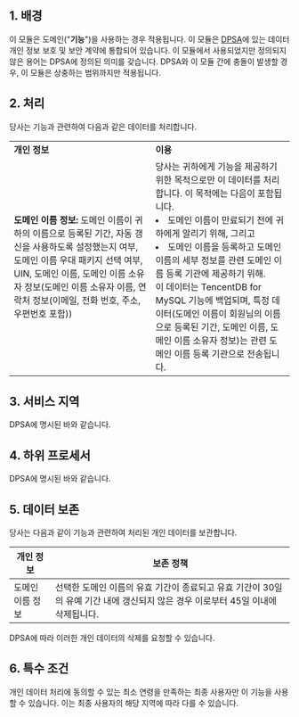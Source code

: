 ## 1\. 배경

이 모듈은 도메인("**기능**")을 사용하는 경우 적용됩니다. 이 모듈은   [DPSA](https://intl.cloud.tencent.com/document/product/301/17347)에 있는 데이터 개인 정보 보호 및 보안 계약에 통합되어 있습니다. 이 모듈에서 사용되었지만 정의되지 않은 용어는 DPSA에 정의된 의미를 갖습니다. DPSA와 이 모듈 간에 충돌이 발생할 경우, 이 모듈은 상충하는 범위까지만 적용됩니다.

## 2\. 처리

당사는 기능과 관련하여 다음과 같은 데이터를 처리합니다.

<table>
  <tr>
  <td><b>개인 정보</b></td>
  <td><b>이용</b></td>
  </tr>
  <tr>
  <td><b>도메인 이름 정보:</b> 도메인 이름이 귀하의 이름으로 등록된 기간, 자동 갱신을 사용하도록 설정했는지 여부, 도메인 이름 우대 패키지 선택 여부, UIN, 도메인 이름, 도메인 이름 소유자 정보(도메인 이름 소유자 이름, 연락처 정보(이메일, 전화 번호, 주소, 우편번호 포함))</td>
  <td>당사는 귀하에게 기능을 제공하기 위한 목적으로만 이 데이터를 처리합니다. 이 목적에는 다음이 포함됩니다.<li>도메인 이름이 만료되기 전에 귀하에게 알리기 위해, 그리고</li><li>도메인 이름을 등록하고 도메인 이름의 세부 정보를 관련 도메인 이름 등록 기관에 제공하기 위해. </li>이 데이터는 TencentDB for MySQL 기능에 백업되며, 특정 데이터(도메인 이름이 회원님의 이름으로 등록된 기간, 도메인 이름, 도메인 이름 소유자 정보)는 관련 도메인 이름 등록 기관으로 전송됩니다.</td>  
  </tr>
</table>


## 3\. 서비스 지역

DPSA에 명시된 바와 같습니다.

## 4\. 하위 프로세서

DPSA에 명시된 바와 같습니다.

## 5\. 데이터 보존

당사는 다음과 같이 기능과 관련하여 처리된 개인 데이터를 보관합니다.

| **개인 정보** | **보존 정책**                                         |
| ------------------------ | ------------------------------------------------------------ |
| 도메인 이름 정보  | 선택한 도메인 이름의 유효 기간이 종료되고 유효 기간이 30일의 유예 기간 내에 갱신되지 않은 경우 이로부터 45일 이내에 삭제됩니다. |

DPSA에 따라 이러한 개인 데이터의 삭제를 요청할 수 있습니다.

## 6\. 특수 조건

개인 데이터 처리에 동의할 수 있는 최소 연령을 만족하는 최종 사용자만 이 기능을 사용할 수 있습니다. 이는 최종 사용자의 해당 지역에 따라 다를 수 있습니다.